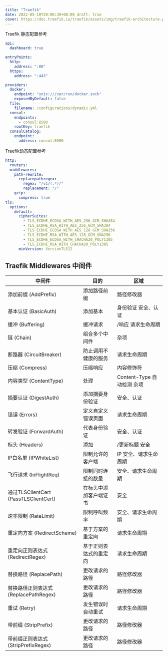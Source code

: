 ```yaml
---
title: "Traefik"
date: 2022-05-10T20:00:39+08:00 draft: true
cover: https://doc.traefik.io/traefik/assets/img/traefik-architecture.png
---
```



Traefik 静态配置参考
```yaml
api:
  dashboard: true

entryPoints:
  http:
    address: ":80"
  https:
    address: ":443"

providers:
  docker:
    endpoint: "unix:///var/run/docker.sock"
    exposedByDefault: false
  file:
    filename: /configurations/dynamic.yml
  consul:
    endpoints:
      - consul:8500
    rootKey: traefik
  consulCatalog:
    endpoint:
      address: consul:8500
```


Traefik动态配置参考
```yaml
http:
  routers:
  middlewares:
    path-rewrite:
      replacepathregex:
        regex: "/v1/(.*)/"
        replacement: "/"
    gzip:
      compress: true
tls:
  options:
    default:
      cipherSuites:
        - TLS_ECDHE_ECDSA_WITH_AES_256_GCM_SHA384
        - TLS_ECDHE_RSA_WITH_AES_256_GCM_SHA384
        - TLS_ECDHE_ECDSA_WITH_AES_128_GCM_SHA256
        - TLS_ECDHE_RSA_WITH_AES_128_GCM_SHA256
        - TLS_ECDHE_ECDSA_WITH_CHACHA20_POLY1305
        - TLS_ECDHE_RSA_WITH_CHACHA20_POLY1305
      minVersion: VersionTLS12
```



## Traefik Middlewares 中间件
| 中间件    | 目的 |    区域 |
|  ----   | ----  | --- | 
| 添加前缀 (AddPrefix)  |    添加路径前缀 | 路径修改器 | 
| 基本认证 (BasicAuth)  |    添加基本 | 身份验证 安全、认证  | 
| 缓冲 (Buffering)  |    缓冲请求 | /响应 请求生命周期 |
| 链 (Chain)  |    组合多个中间件 |    杂项 |
| 断路器 (CircuitBreaker)  |    防止调用不健康的服务 |    请求生命周期 |
| 压缩 (Compress)  |    压缩响应 |    内容修饰符 |
| 内容类型 (ContentType)  |    处理 |  Content-Type 自动检测 杂项 |
| 摘要认证 (DigestAuth)  |    添加摘要身份验证 |    安全、认证 |
| 错误 (Errors)     |    定义自定义错误页面 |    请求生命周期 |
| 转发验证 (ForwardAuth)           |    代表身份验证 |    安全、认证 |
| 标头 (Headers)  |    添加          | /更新标题 安全 |
| IP白名单 (IPWhiteList)              |    限制允许的客户端 |  IP 安全、请求生命周期 |
| 飞行请求 (InFlightReq)           |    限制同时连接的数量 |    安全、请求生命周期 |
| 通过TLSClientCert (PassTLSClientCert)  |    在标头中添加客户端证书 |    安全 |
| 速率限制 (RateLimit)            |    限制呼叫频率 |    安全、请求生命周期 |
| 重定向方案 (RedirectScheme)           |    基于方案的重定向 |    请求生命周期 |
| 重定向正则表达式 (RedirectRegex)       |    基于正则表达式的重定向 |    请求生命周期 |
| 替换路径 (ReplacePath) |    更改请求的路径 |    路径修改器 |
| 替换路径正则表达式 (ReplacePathRegex)   |    更改请求的路径 |    路径修改器 |
| 重试 (Retry)  |    发生错误时自动重试 |    请求生命周期 |
| 带前缀 (StripPrefix)  |    更改请求的路径 |    路径修改器 |
| 带前缀正则表达式 (StripPrefixRegex)  |    更改请求的路径 |    路径修改器 |